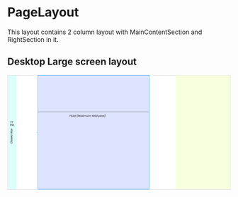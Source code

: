 # PageLayout
This layout contains 2 column layout with MainContentSection and RightSection in it.      

## Desktop Large screen layout 
![Desktop Large screen layout](DesktopLargescreen.png) 
